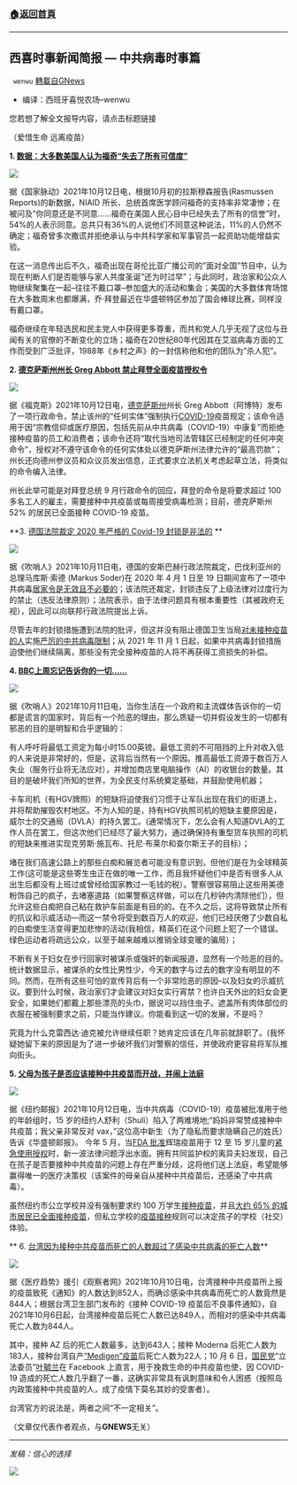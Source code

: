 ###  [:house:返回首頁](https://github.com/ourhimalayas/txt)
---


## 西喜时事新闻简报 — 中共病毒时事篇
` wenwu` [轉載自GNews](https://gnews.org/zh-hans/1590893/)

- 编译：西班牙喜悦农场–wenwu


您若想了解全文报导内容，请点击标题链接

（爱惜生命 远离疫苗）

**1. [数据：大多数美国人认为福奇“失去了所有可信度”](https://thenationalpulse.com/news/data-most-americans-say-fauci-has-lost-all-credibility/)**

![](https://assets.gnews.org/wp-content/uploads/2021/10/unknown-5-5.png)

据《国家脉动》2021年10月12日电，根据10月初的拉斯穆森报告(Rasmussen Reports)的新数据，NIAID 所长、总统首席医学顾问福奇的支持率非常凄惨；在被问及”你同意还是不同意……福奇在美国人民心目中已经失去了所有的信誉”时，54%的人表示同意。总共只有36%的人说他们不同意这种说法，11%的人仍然不确定；福奇曾多次撒谎并拒绝承认与中共科学家和军事官员一起资助功能增益实验。

在这一消息传出后不久，福奇出现在哥伦比亚广播公司的”面对全国”节目中，认为现在判断人们是否能够与家人共度圣诞”还为时过早”；与此同时，政治家和公众人物继续聚集在一起–往往不戴口罩–参加盛大的活动和集会；美国的大多数体育场馆在大多数周末也都爆满，乔·拜登最近在华盛顿特区参加了国会棒球比赛，同样没有戴口罩。

福奇继续在年轻选民和民主党人中获得更多尊重，而共和党人几乎无视了这位与丑闻有关的官僚的不断变化的立场；福奇在20世纪80年代因其在艾滋病毒方面的工作而受到广泛批评，1988年《乡村之声》的一封信称他和他的团队为”杀人犯”。

**2. [德克萨斯州州长 Greg Abbott 禁止拜登全面疫苗授权令](https://www.foxnews.com/politics/texas-gov-greg-abbott-issued-an-executive-order-banning-any-entity-in-the-state-from-enforcing-a-covid-19)**

![](https://assets.gnews.org/wp-content/uploads/2021/10/unknown-6-5.png)

据《福克斯》2021年10月12日电，[德克萨斯州](https://www.foxnews.com/category/us/us-regions/southwest/texas)州长 Greg Abbott（阿博特）发布了一项行政命令，禁止该州的“任何实体”强制执行[COVID-19](https://www.foxnews.com/category/health/infectious-disease/coronavirus)疫苗规定；该命令适用于因“宗教信仰或医疗原因，包括先前从中共病毒（COVID-19）中康复”而拒绝接种疫苗的员工和消费者；该命令还将“取代当地司法管辖区已经制定的任何冲突命令”，授权对不遵守该命令的任何实体处以德克萨斯州法律允许的“最高罚款”；州长还向德州参议员和众议员发出信息，正式要求立法机关考虑起草立法，将类似的命令编入法律。

州长此举可能是对拜登总统 9 月行政命令的回应，拜登的命令是将要求超过 100 多名工人的雇主，需要接种中共疫苗或每周接受病毒检测；目前，德克萨斯州 52% 的居民已全面接种 COVID-19 疫苗。

**3. [德国法院裁定 2020 年严格的 Covid-19 封锁是非法的](https://theexpose.uk/2021/10/11/german-court-rules-strict-covid-19-lockdowns-in-2020-were-illegal/) **

![](https://assets.gnews.org/wp-content/uploads/2021/10/unknown-7-5.png)

据《吹哨人》2021年10月11日电，德国的安斯巴赫行政法院裁定，巴伐利亚州的总理马库斯·索德 (Markus Soder)在 2020 年 4 月 1 日至 19 日期间宣布了一项中共病毒[居家令](https://www.welt.de/politik/deutschland/plus234231086/Corona-Soeders-Wegsperren-der-Bayern-war-rechtswidrig.html)[是无效且不必要的](https://home.army.mil/bavaria/application/files/9215/8633/8004/coronavirus_Bavaria_Decree_20MAR2020.pdf)；该法院还裁定，封锁违反了上级法律对过度行为的禁止（违反法律原则）；法院表示，由于法律问题具有根本重要性（其被政府无视），因此可以向联邦行政法院提出上诉。

尽管去年的封锁措施遭到法院的批评，但这并没有阻止德国卫生当局[对未接种疫苗的人](https://www.dw.com/en/covid-new-rules-for-the-unvaccinated-in-germany/a-59261647)实施[严厉的中共病毒限制](https://www.dw.com/en/covid-new-rules-for-the-unvaccinated-in-germany/a-59261647)；从 2021 年 11 月 1 日起，如果中共病毒封锁措施迫使他们继续隔离，那些没有完全接种疫苗的人将不再获得工资损失的补偿。

**4. [BBC上周忘记告诉你的一切……](https://theexpose.uk/2021/10/11/everything-the-bbc-forgot-to-tell-you-last-week/)**

![](https://assets.gnews.org/wp-content/uploads/2021/10/unknown-8-5.png)

据《吹哨人》2021年10月11日电，当你生活在一个政府和主流媒体告诉你的一切都是谎言的国家时，背后有一个险恶的理由，那么质疑一切并假设发生的一切都有邪恶的目的是明智和合乎逻辑的：

有人呼吁将最低工资定为每小时15.00英镑。最低工资的不可阻挡的上升对收入低的人来说是非常好的，但是，这背后当然有一个原因。推高最低工资源于数百万人失业（服务行业将无法应对），并增加商店里电脑操作（AI）的收银台的数量。其目的是破坏我们所知的世界，为全民支付系统奠定基础，并鼓励使用机器；

卡车司机（有HGV牌照）的短缺将迫使我们习惯于让军队出现在我们的街道上，并将帮助摧毁农村地区。不为人知的是，持有HGV执照司机的短缺主要原因是，威尔士的交通局（DVLA）的持久罢工。(通常情况下，怎么会有人知道DVLA的工作人员在罢工，但这次他们已经尽了最大努力，通过确保持有重型货车执照的司机的短缺来推进实现克劳斯·施瓦布、托尼·布莱尔和查尔斯王子的目标）；

堵在我们高速公路上的那些白痴和展览者可能没有意识到，但他们是在为全球精英工作(这可能是这些寄生虫正在做的唯一工作，而且我怀疑他们中是否有很多人从出生后都没有上班过或曾经给国家教过一毛钱的税）。警察很容易阻止这些用美德粉饰自己的疯子，去堵塞道路（如果警察这样做，可以在几秒钟内清除他们），但允许这些白痴把自己粘在救护车前面是有目的的。在不久之后，这将导致禁止所有的抗议和示威活动—而这一禁令将受到数百万人的欢迎，他们已经厌倦了少数自私的白痴使生活变得更加悲惨的活动(我相信，精英们在这个问题上犯了一个错误。绿色运动者将疏远公众，以至于越来越难以推销全球变暖的骗局）；

不断有关于妇女在步行回家时被谋杀或强奸的新闻报道，显然有一个险恶的目的。统计数据显示，被谋杀的女性比男性少，今天的数字与过去的数字没有明显的不同。然而，在所有这些可怕的宣传背后有一个非常险恶的原因–以及妇女的示威抗议。要到什么时候，政治家们才会建议对妇女实行宵禁？也许白天外出的妇女会更安全，如果她们都戴上那些漂亮的头巾，据说可以挡住虫子。遮盖所有肉体部位的衣服在被强制要求之前，只能当作建议。你能看到这一切的发展，不是吗？

究竟为什么克雷西达·迪克被允许继续任职？她肯定应该在几年前就辞职了。(我怀疑她留下来的原因是为了进一步破坏我们对警察的信任，并使政府更容易将军队推向街头。

**5. [父母为孩子是否应该接种中共疫苗而开战，并闹上法庭](https://nypost.com/2021/10/12/parents-go-to-war-over-covid-vaccine-for-kids/)**

![](https://assets.gnews.org/wp-content/uploads/2021/10/unknown-9-3.png)

据《纽约邮报》2021年10月12日电，当中共病毒（COVID-19）疫苗被批准用于他的年龄组时，15 岁的纽约人舒利（Shuli）陷入了两难境地;“妈妈非常赞成接种中共疫苗；我父亲非常反对 vax，”这位高中新生（为了隐私而要求隐瞒自己的姓氏）告诉《华盛顿邮报》。 今年 5 月，当[FDA 批准](https://nypost.com/2021/05/13/new-york-approves-pfizer-covid-19-vaccine-for-ages-12-to-15/)辉瑞疫苗用于 12 至 15 岁儿童的[紧急使用授权](https://nypost.com/2021/05/13/new-york-approves-pfizer-covid-19-vaccine-for-ages-12-to-15/)时，新一波法律问题浮出水面。拥有共同监护权的离异夫妇发现，自己在孩子是否要接种中共疫苗的问题上存在严重分歧，这将他们送上法庭，希望能够赢得唯一的医疗决策权（该案件的母亲自从接种中共疫苗后，还感染了中共病毒）。

虽然纽约市公立学校并没有强制要求约 100 万学生[接种疫苗](https://www1.nyc.gov/site/doh/covid/covid-19-data-vaccines.page)，并且[大约 65% 的城市居民已全面接种疫苗](https://www1.nyc.gov/site/doh/covid/covid-19-data-vaccines.page)，但私立学校的[疫苗接种](https://www1.nyc.gov/site/doh/covid/covid-19-data-vaccines.page)规则可以决定孩子的学校（社交）体验。 

**
6. [台湾因为接种中共疫苗而死亡的人数超过了感染中共病毒的死亡人数](https://medicaltrend.org/2021/10/10/taiwan-death-from-covid-19-vaccination-exceeds-death-from-covid-19/)**

![](https://assets.gnews.org/wp-content/uploads/2021/10/unknown-10-3.png)

据《医疗趋势》援引《观察者网》2021年10月10日电，台湾接种中共疫苗所上报的疫苗致死《通知》的人数达到852人，而确诊感染中共病毒而死亡的人数竟然是844人；根据台湾卫生部门发布的《接种 COVID-19 疫苗后不良事件通知》，自2021年10月6日起，台湾接种疫苗后死亡人数已达849人，而相对的感染中共病毒死亡人数为844人。

其中，接种 AZ 后的死亡人数最多，达到643人；接种 Moderna 后死亡人数为183人，接种台湾自产[“Medigen”疫苗](https://www.medigenvac.com/public/)后死亡人数为22人；10 月 6 日，[国民党](https://en.wikipedia.org/wiki/Kuomintang)“立法委员”[叶毓兰](https://www.ly.gov.tw/EngPages/List.aspx?nodeid=43560)在 Facebook 上直言，用于挽救生命的中共疫苗也使，因 COVID-19 造成的死亡人数几乎翻了一番，这确实非常具有讽刺意味和令人困惑（按照岛内政策接种中共疫苗的人，成了疫情下莫名其妙的受害者）。

台湾官方的说法是，两者之间“不一定相关”。

（文章仅代表作者观点，与**GNEWS**无关）

* * *

*发稿：信心的选择*

![](https://assets.gnews.org/wp-content/uploads/2021/10/GNEWS_CH.-1.jpeg)
